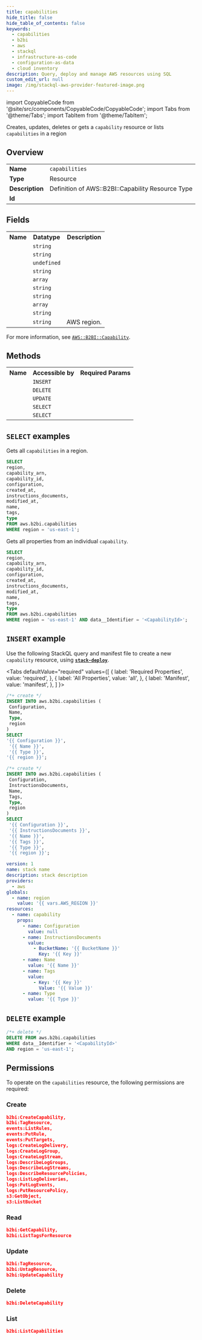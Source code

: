 ```yaml
---
title: capabilities
hide_title: false
hide_table_of_contents: false
keywords:
  - capabilities
  - b2bi
  - aws
  - stackql
  - infrastructure-as-code
  - configuration-as-data
  - cloud inventory
description: Query, deploy and manage AWS resources using SQL
custom_edit_url: null
image: /img/stackql-aws-provider-featured-image.png
---
```


import CopyableCode from '@site/src/components/CopyableCode/CopyableCode';
import Tabs from '@theme/Tabs';
import TabItem from '@theme/TabItem';

Creates, updates, deletes or gets a <code>capability</code> resource or lists <code>capabilities</code> in a region

## Overview
<table>
<tbody>
<tr><td><b>Name</b></td><td><code>capabilities</code></td></tr>
<tr><td><b>Type</b></td><td>Resource</td></tr>
<tr><td><b>Description</b></td><td>Definition of AWS::B2BI::Capability Resource Type</td></tr>
<tr><td><b>Id</b></td><td><CopyableCode code="aws.b2bi.capabilities" /></td></tr>
</tbody>
</table>

## Fields
<table>
<tbody>
<tr><th>Name</th><th>Datatype</th><th>Description</th></tr><tr><td><CopyableCode code="capability_arn" /></td><td><code>string</code></td><td></td></tr>
<tr><td><CopyableCode code="capability_id" /></td><td><code>string</code></td><td></td></tr>
<tr><td><CopyableCode code="configuration" /></td><td><code>undefined</code></td><td></td></tr>
<tr><td><CopyableCode code="created_at" /></td><td><code>string</code></td><td></td></tr>
<tr><td><CopyableCode code="instructions_documents" /></td><td><code>array</code></td><td></td></tr>
<tr><td><CopyableCode code="modified_at" /></td><td><code>string</code></td><td></td></tr>
<tr><td><CopyableCode code="name" /></td><td><code>string</code></td><td></td></tr>
<tr><td><CopyableCode code="tags" /></td><td><code>array</code></td><td></td></tr>
<tr><td><CopyableCode code="type" /></td><td><code>string</code></td><td></td></tr>
<tr><td><CopyableCode code="region" /></td><td><code>string</code></td><td>AWS region.</td></tr>
</tbody>
</table>

For more information, see <a href="https://docs.aws.amazon.com/AWSCloudFormation/latest/UserGuide/aws-resource-b2bi-capability.html"><code>AWS::B2BI::Capability</code></a>.

## Methods

<table>
<tbody>
  <tr>
    <th>Name</th>
    <th>Accessible by</th>
    <th>Required Params</th>
  </tr>
  <tr>
    <td><CopyableCode code="create_resource" /></td>
    <td><code>INSERT</code></td>
    <td><CopyableCode code="Configuration, Name, Type, region" /></td>
  </tr>
  <tr>
    <td><CopyableCode code="delete_resource" /></td>
    <td><code>DELETE</code></td>
    <td><CopyableCode code="data__Identifier, region" /></td>
  </tr>
  <tr>
    <td><CopyableCode code="update_resource" /></td>
    <td><code>UPDATE</code></td>
    <td><CopyableCode code="data__Identifier, data__PatchDocument, region" /></td>
  </tr>
  <tr>
    <td><CopyableCode code="list_resources" /></td>
    <td><code>SELECT</code></td>
    <td><CopyableCode code="region" /></td>
  </tr>
  <tr>
    <td><CopyableCode code="get_resource" /></td>
    <td><code>SELECT</code></td>
    <td><CopyableCode code="data__Identifier, region" /></td>
  </tr>
</tbody>
</table>

## `SELECT` examples
Gets all <code>capabilities</code> in a region.
```sql
SELECT
region,
capability_arn,
capability_id,
configuration,
created_at,
instructions_documents,
modified_at,
name,
tags,
type
FROM aws.b2bi.capabilities
WHERE region = 'us-east-1';
```
Gets all properties from an individual <code>capability</code>.
```sql
SELECT
region,
capability_arn,
capability_id,
configuration,
created_at,
instructions_documents,
modified_at,
name,
tags,
type
FROM aws.b2bi.capabilities
WHERE region = 'us-east-1' AND data__Identifier = '<CapabilityId>';
```

## `INSERT` example

Use the following StackQL query and manifest file to create a new <code>capability</code> resource, using [__`stack-deploy`__](https://pypi.org/project/stack-deploy/).

<Tabs
    defaultValue="required"
    values={[
      { label: 'Required Properties', value: 'required', },
      { label: 'All Properties', value: 'all', },
      { label: 'Manifest', value: 'manifest', },
    ]
}>
<TabItem value="required">

```sql
/*+ create */
INSERT INTO aws.b2bi.capabilities (
 Configuration,
 Name,
 Type,
 region
)
SELECT 
'{{ Configuration }}',
 '{{ Name }}',
 '{{ Type }}',
'{{ region }}';
```
</TabItem>
<TabItem value="all">

```sql
/*+ create */
INSERT INTO aws.b2bi.capabilities (
 Configuration,
 InstructionsDocuments,
 Name,
 Tags,
 Type,
 region
)
SELECT 
 '{{ Configuration }}',
 '{{ InstructionsDocuments }}',
 '{{ Name }}',
 '{{ Tags }}',
 '{{ Type }}',
 '{{ region }}';
```
</TabItem>
<TabItem value="manifest">

```yaml
version: 1
name: stack name
description: stack description
providers:
  - aws
globals:
  - name: region
    value: '{{ vars.AWS_REGION }}'
resources:
  - name: capability
    props:
      - name: Configuration
        value: null
      - name: InstructionsDocuments
        value:
          - BucketName: '{{ BucketName }}'
            Key: '{{ Key }}'
      - name: Name
        value: '{{ Name }}'
      - name: Tags
        value:
          - Key: '{{ Key }}'
            Value: '{{ Value }}'
      - name: Type
        value: '{{ Type }}'

```
</TabItem>
</Tabs>

## `DELETE` example

```sql
/*+ delete */
DELETE FROM aws.b2bi.capabilities
WHERE data__Identifier = '<CapabilityId>'
AND region = 'us-east-1';
```

## Permissions

To operate on the <code>capabilities</code> resource, the following permissions are required:

### Create
```json
b2bi:CreateCapability,
b2bi:TagResource,
events:ListRules,
events:PutRule,
events:PutTargets,
logs:CreateLogDelivery,
logs:CreateLogGroup,
logs:CreateLogStream,
logs:DescribeLogGroups,
logs:DescribeLogStreams,
logs:DescribeResourcePolicies,
logs:ListLogDeliveries,
logs:PutLogEvents,
logs:PutResourcePolicy,
s3:GetObject,
s3:ListBucket
```

### Read
```json
b2bi:GetCapability,
b2bi:ListTagsForResource
```

### Update
```json
b2bi:TagResource,
b2bi:UntagResource,
b2bi:UpdateCapability
```

### Delete
```json
b2bi:DeleteCapability
```

### List
```json
b2bi:ListCapabilities
```
